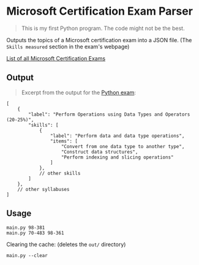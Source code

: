 # Microsoft Certification Exam Parser

> This is my first Python program. The code might not be the best.

Outputs the topics of a Microsoft certification exam into a JSON file. (The `Skills measured` section in the exam's webpage)

[List of all Microsoft Certification Exams](https://www.microsoft.com/en-us/learning/exam-list.aspx)

## Output

> Excerpt from the output for the [Python exam](https://www.microsoft.com/en-us/learning/exam-98-381.aspx):

```jsonc
[
    {
        "label": "Perform Operations using Data Types and Operators (20-25%)",
        "skills": [
            {
                "label": "Perform data and data type operations",
                "items": [
                    "Convert from one data type to another type",
                    "Construct data structures",
                    "Perform indexing and slicing operations"
                ]
            },
            // other skills
        ]
    },
    // other syllabuses
]
```

## Usage

```shell
main.py 98-381
main.py 70-483 98-361
```

Clearing the cache: (deletes the `out/` directory)

```shell
main.py --clear
```
